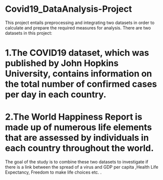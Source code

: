 # Covid19_DataAnalysis-Project

This project entails preprocessing and integrating two datasets in order to calculate and prepare the required measures for analysis. There are two datasets in this project:

# 1.The COVID19 dataset, which was published by John Hopkins University, contains information on the total number of confirmed cases per day in each country.
# 2.The World Happiness Report is made up of numerous life elements that are assessed by individuals in each country throughout the world.

The goal of the study is to combine these two datasets to investigate if there is a link between the spread of a virus and GDP per capita ,Health Life Expectancy, Freedom to make life choices etc. .
